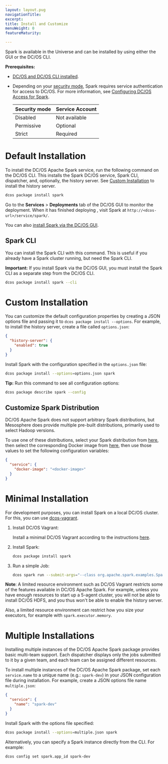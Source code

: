 ```yaml
---
layout: layout.pug
navigationTitle: 
excerpt:
title: Install and Customize
menuWeight: 0
featureMaturity:

---
```


Spark is available in the Universe and can be installed by using either the GUI or the DC/OS CLI.

**Prerequisites:**

- [DC/OS and DC/OS CLI installed](https://docs.mesosphere.com/1.9/installing/).
- Depending on your [security mode](https://docs.mesosphere.com/1.9/overview/security/security-modes/), Spark requires
  service authentication for access to DC/OS. For more information, see [Configuring DC/OS Access for
  Spark](https://docs.mesosphere.com/services/spark/spark-auth/).
  
  | Security mode | Service Account |
  |---------------|-----------------------|
  | Disabled      | Not available   |
  | Permissive    | Optional   |
  | Strict        | Required |

# Default Installation
To install the DC/OS Apache Spark service, run the following command on the DC/OS CLI. This installs the Spark DC/OS
service, Spark CLI, dispatcher, and, optionally, the history server. See [Custom Installation][7] to install the history
server.

```bash
dcos package install spark
```

Go to the **Services** > **Deployments** tab of the DC/OS GUI to monitor the deployment. When it has finished deploying
, visit Spark at `http://<dcos-url>/service/spark/`.

You can also [install Spark via the DC/OS GUI](https://docs.mesosphere.com/1.9/usage/webinterface/#universe).


## Spark CLI
You can install the Spark CLI with this command. This is useful if you already have a Spark cluster running, but need
the Spark CLI. 

**Important:** If you install Spark via the DC/OS GUI, you must install the Spark CLI as a separate step from the DC/OS
CLI.

```bash
dcos package install spark --cli
```

<a name="custom"></a>

# Custom Installation

You can customize the default configuration properties by creating a JSON options file and passing it to `dcos package
install --options`. For example, to install the history server, create a file called `options.json`:

```json
{
  "history-server": {
    "enabled": true
  }
}
```

Install Spark with the  configuration specified in the `options.json` file:

```bash
dcos package install --options=options.json spark
```

**Tip:** Run this command to see all configuration options:

```bash
dcos package describe spark --config
```

## Customize Spark Distribution
DC/OS Apache Spark does not support arbitrary Spark distributions, but Mesosphere does provide multiple pre-built
distributions, primarily used to select Hadoop versions.  

To use one of these distributions, select your Spark distribution from
[here](https://github.com/mesosphere/spark-build/blob/master/docs/spark-versions.md), then select the corresponding
Docker image from [here](https://hub.docker.com/r/mesosphere/spark/tags/), then use those values to set the following
configuration variables:

```json
{
  "service": {
    "docker-image": "<docker-image>"
  }
}
```

# Minimal Installation

For development purposes, you can install Spark on a local DC/OS cluster. For this, you can use [dcos-vagrant][16].

1. Install DC/OS Vagrant:

	Install a minimal DC/OS Vagrant according to the instructions [here][16].

1. Install Spark:

   ```bash
   dcos package install spark
   ```

1. Run a simple Job:

   ```bash
   dcos spark run --submit-args="--class org.apache.spark.examples.SparkPi http://downloads.mesosphere.com.s3.amazonaws.com/assets/spark/spark-examples_2.10-1.5.0.jar"
   ```

**Note**: A limited resource environment such as DC/OS Vagrant restricts some of the features available in DC/OS Apache
Spark.  For example, unless you have enough resources to start up a 5-agent cluster, you will not be able to install
DC/OS HDFS, and you thus won't be able to enable the history server.

Also, a limited resource environment can restrict how you size your executors, for example with `spark.executor.memory`.

# Multiple Installations

Installing multiple instances of the DC/OS Apache Spark package provides basic multi-team support. Each dispatcher
displays only the jobs submitted to it by a given team, and each team can be assigned different resources.

To install multiple instances of the DC/OS Apache Spark package, set each `service.name` to a unique name (e.g.:
`spark-dev`) in your JSON configuration file during installation. For example, create a JSON options file name
`multiple.json`:

```json
{
  "service": {
    "name": "spark-dev"
  }
}
```

Install Spark with the options file specified:

```bash
dcos package install --options=multiple.json spark
```

Alternatively, you can specify a Spark instance directly from the CLI. For example:

```bash
dcos config set spark.app_id spark-dev
```

 [7]: #custom
 [16]: https://github.com/mesosphere/dcos-vagrant
